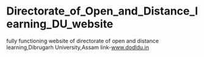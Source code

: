 # Directorate_of_Open_and_Distance_learning_DU_website
fully functioning website of directorate of open and distance learning,Dibrugarh University,Assam
link-www.dodldu.in
